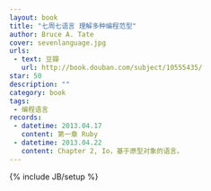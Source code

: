 ```yaml
---
layout: book 
title: "七周七语言 理解多种编程范型"
author: Bruce A. Tate
cover: sevenlanguage.jpg
urls:
 - text: 豆瓣
   url: http://book.douban.com/subject/10555435/
star: 50
description: ""
category: book 
tags: 
 - 编程语言
records:
 - datetime: 2013.04.17
   content: 第一章 Ruby
 - datetime: 2013.04.22
   content: Chapter 2, Io，基于原型对象的语言。
---
```

{% include JB/setup %}
